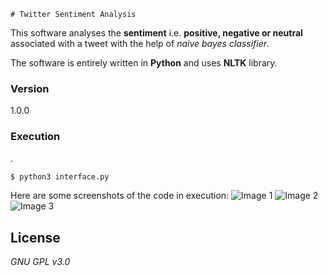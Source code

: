 	# Twitter Sentiment Analysis

This software analyses the **sentiment** i.e. **positive, negative or neutral** associated with a tweet with the help of *naive bayes classifier*.

The software is entirely written in **Python** and uses **NLTK** library.



### Version
1.0.0

### Execution
.
```sh
$ python3 interface.py
```
Here are some screenshots of the code in execution:
![Image 1](/images/tsa1.jpg)
![Image 2](/images/tsa2.jpg)
![Image 3](/images/tsa3.jpg)

License
---
*GNU GPL v3.0*

